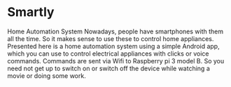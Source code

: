 # Smartly
Home Automation System
Nowadays, people have smartphones with them all the time. So it makes sense to use these to control home appliances.
Presented here is a home automation system using a simple Android app, which you can use to control electrical appliances with clicks or voice commands. Commands are sent via Wifi to Raspberry pi 3 model B. 
So you need not get up to switch on or switch off the device while watching a movie or doing some work.

